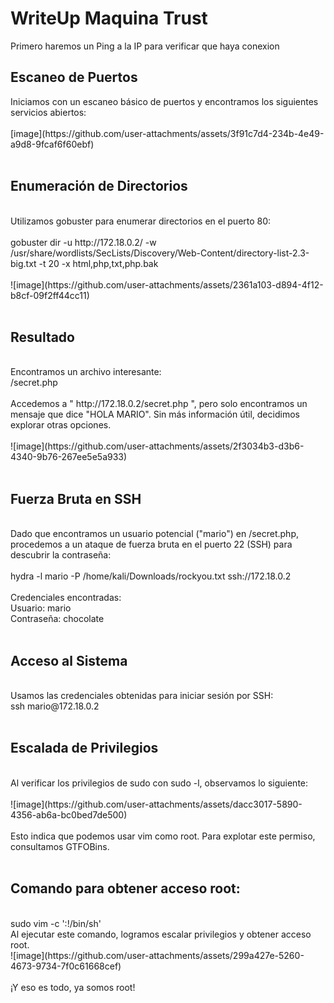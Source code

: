 # WriteUp Maquina Trust

Primero haremos un Ping a la IP para verificar que haya conexion

<h2><b>Escaneo de Puertos</b></h2>
Iniciamos con un escaneo básico de puertos y encontramos los siguientes servicios abiertos:
<br>
<br>
<img>[image](https://github.com/user-attachments/assets/3f91c7d4-234b-4e49-a9d8-9fcaf6f60ebf)
<br>
<br>
<h2><b>Enumeración de Directorios</b></h2>
<br>
Utilizamos gobuster para enumerar directorios en el puerto 80:
<br>
<br>
gobuster dir -u http://172.18.0.2/ -w /usr/share/wordlists/SecLists/Discovery/Web-Content/directory-list-2.3-big.txt -t 20 -x html,php,txt,php.bak
<br>
<br>
![image](https://github.com/user-attachments/assets/2361a103-d894-4f12-b8cf-09f2ff44cc11)
<br>
<br>
<h2><b>Resultado</b></h2>
<br>
Encontramos un archivo interesante:
<br>
/secret.php
<br>
<br>
Accedemos a " http://172.18.0.2/secret.php ", pero solo encontramos un mensaje que dice "HOLA MARIO". Sin más información útil, decidimos explorar otras opciones.
<br>
<br>
![image](https://github.com/user-attachments/assets/2f3034b3-d3b6-4340-9b76-267ee5e5a933)
<br>
<br>
<h2><b>Fuerza Bruta en SSH</b></h2>
<br>
Dado que encontramos un usuario potencial ("mario") en /secret.php, procedemos a un ataque de fuerza bruta en el puerto 22 (SSH) para descubrir la contraseña:
<br>
<br>
hydra  -l mario -P /home/kali/Downloads/rockyou.txt ssh://172.18.0.2
<br>
<br>
Credenciales encontradas:
<br>
Usuario: mario
<br>
Contraseña: chocolate
<br>
<br>
<h2><b>Acceso al Sistema</b></h2>
<br>
Usamos las credenciales obtenidas para iniciar sesión por SSH:
<br>
ssh mario@172.18.0.2
<br>
<br>
<h2><b>Escalada de Privilegios</b></h2>
<br>
Al verificar los privilegios de sudo con sudo -l, observamos lo siguiente:
<br>
<br>
![image](https://github.com/user-attachments/assets/dacc3017-5890-4356-ab6a-bc0bed7de500)
<br>
<br>
Esto indica que podemos usar vim como root. Para explotar este permiso, consultamos GTFOBins.
<br>
<br>
<h2><b>Comando para obtener acceso root:</b></h2>
<br>
sudo vim -c ':!/bin/sh'
<br>
Al ejecutar este comando, logramos escalar privilegios y obtener acceso root.
<br>
![image](https://github.com/user-attachments/assets/299a427e-5260-4673-9734-7f0c61668cef)
<br>
<br>
¡Y eso es todo, ya somos root!






